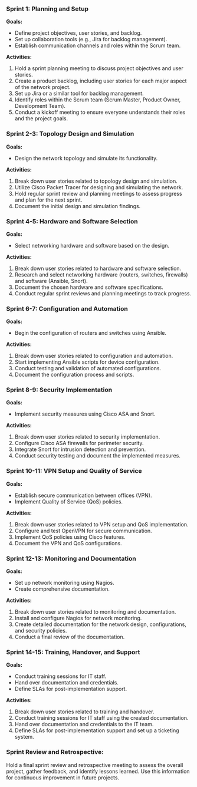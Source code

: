 ### Sprint 1: Planning and Setup

**Goals:**

-   Define project objectives, user stories, and backlog.
-   Set up collaboration tools (e.g., Jira for backlog management).
-   Establish communication channels and roles within the Scrum team.

**Activities:**

1.  Hold a sprint planning meeting to discuss project objectives and user stories.
2.  Create a product backlog, including user stories for each major aspect of the network project.
3.  Set up Jira or a similar tool for backlog management.
4.  Identify roles within the Scrum team (Scrum Master, Product Owner, Development Team).
5.  Conduct a kickoff meeting to ensure everyone understands their roles and the project goals.

### Sprint 2-3: Topology Design and Simulation

**Goals:**

-   Design the network topology and simulate its functionality.

**Activities:**

1.  Break down user stories related to topology design and simulation.
2.  Utilize Cisco Packet Tracer for designing and simulating the network.
3.  Hold regular sprint review and planning meetings to assess progress and plan for the next sprint.
4.  Document the initial design and simulation findings.

### Sprint 4-5: Hardware and Software Selection

**Goals:**

-   Select networking hardware and software based on the design.

**Activities:**

1.  Break down user stories related to hardware and software selection.
2.  Research and select networking hardware (routers, switches, firewalls) and software (Ansible, Snort).
3.  Document the chosen hardware and software specifications.
4.  Conduct regular sprint reviews and planning meetings to track progress.

### Sprint 6-7: Configuration and Automation

**Goals:**

-   Begin the configuration of routers and switches using Ansible.

**Activities:**

1.  Break down user stories related to configuration and automation.
2.  Start implementing Ansible scripts for device configuration.
3.  Conduct testing and validation of automated configurations.
4.  Document the configuration process and scripts.

### Sprint 8-9: Security Implementation

**Goals:**

-   Implement security measures using Cisco ASA and Snort.

**Activities:**

1.  Break down user stories related to security implementation.
2.  Configure Cisco ASA firewalls for perimeter security.
3.  Integrate Snort for intrusion detection and prevention.
4.  Conduct security testing and document the implemented measures.

### Sprint 10-11: VPN Setup and Quality of Service

**Goals:**

-   Establish secure communication between offices (VPN).
-   Implement Quality of Service (QoS) policies.

**Activities:**

1.  Break down user stories related to VPN setup and QoS implementation.
2.  Configure and test OpenVPN for secure communication.
3.  Implement QoS policies using Cisco features.
4.  Document the VPN and QoS configurations.

### Sprint 12-13: Monitoring and Documentation

**Goals:**

-   Set up network monitoring using Nagios.
-   Create comprehensive documentation.

**Activities:**

1.  Break down user stories related to monitoring and documentation.
2.  Install and configure Nagios for network monitoring.
3.  Create detailed documentation for the network design, configurations, and security policies.
4.  Conduct a final review of the documentation.

### Sprint 14-15: Training, Handover, and Support

**Goals:**

-   Conduct training sessions for IT staff.
-   Hand over documentation and credentials.
-   Define SLAs for post-implementation support.

**Activities:**

1.  Break down user stories related to training and handover.
2.  Conduct training sessions for IT staff using the created documentation.
3.  Hand over documentation and credentials to the IT team.
4.  Define SLAs for post-implementation support and set up a ticketing system.

### Sprint Review and Retrospective:

Hold a final sprint review and retrospective meeting to assess the overall project, gather feedback, and identify lessons learned. Use this information for continuous improvement in future projects.
